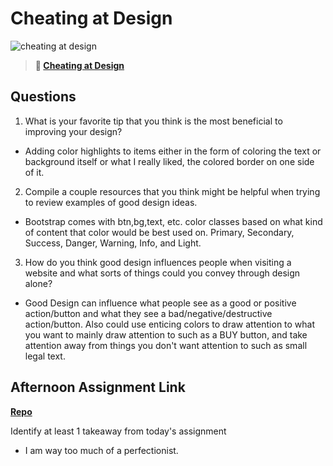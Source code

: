 # Cheating at Design

![cheating at design](https://bcw.blob.core.windows.net/public/img/courses/5247609446691139)

> **📖 [Cheating at Design](https://codeworksacademy.com/fs-student-guide/resources/wk1/04-Cheating-at-Design)**

## Questions

1. What is your favorite tip that you think is the most beneficial to improving your design?
- Adding color highlights to items either in the form of coloring the text or background itself or what I really liked, the colored border on one side of it.

2. Compile a couple resources that you think might be helpful when trying to review examples of good design ideas.
- Bootstrap comes with btn,bg,text, etc. color classes based on what kind of content that color would be best used on. Primary, Secondary, Success, Danger, Warning, Info, and Light.

3. How do you think good design influences people when visiting a website and what sorts of things could you convey through design alone?
- Good Design can influence what people see as a good or positive action/button and what they see a bad/negative/destructive action/button. Also could use enticing colors to draw attention to what you want to mainly draw attention to such as a BUY button, and take attention away from things you don't want attention to such as small legal text.

## Afternoon Assignment Link

**[Repo](https://theonetruery.github.io/first-bootstrap-clone/)**

Identify at least 1 takeaway from today's assignment

- I am way too much of a perfectionist.